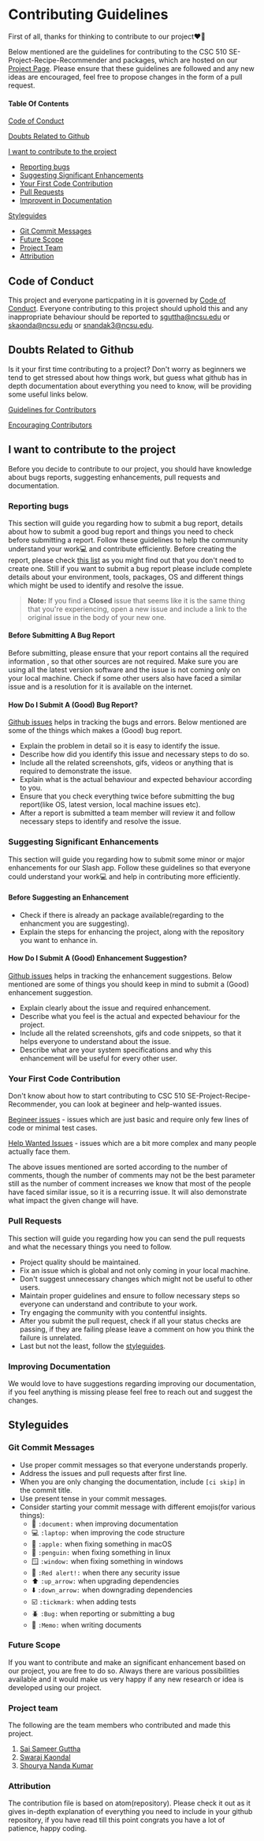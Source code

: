 # Contributing Guidelines

First of all, thanks for thinking to contribute to our project❤️🎉

Below mentioned are the guidelines for contributing to the CSC 510 SE-Project-Recipe-Recommender and packages, which are hosted on our [Project Page](https://github.com/SE-Fall-2024-Team-52/slash-backend).
Please ensure that these guidelines are followed and any new ideas are encouraged, feel free to propose changes in the form of a pull request.

#### Table Of Contents

[Code of Conduct](#code-of-conduct)

[Doubts Related to Github](#doubts-related-to-github)

 [I want to contribute to the project](#i-want-to-contribute-to-the-project)

* [Reporting bugs](#reporting-bugs)
* [Suggesting Significant Enhancements](#suggesting-significant-enhancements)
* [Your First Code Contribution](#your-first-code-contribution)
* [Pull Requests](#pull-requests)
* [Improvent in Documentation](#improving-documentation)
  
 [Styleguides](#styleguides)

* [Git Commit Messages](#git-commit-messages)
* [Future Scope](#future-scope)
* [Project Team](#project-team)
* [Attribution](#attribution)

## Code of Conduct

This project and everyone particpating in it is governed by [Code of Conduct](CODE-OF-CONDUCT.md).
Everyone contributing to this project should uphold this and any inappropriate behaviour should be reported to <sguttha@ncsu.edu> or <skaonda@ncsu.edu> or <snandak3@ncsu.edu>.

## Doubts Related to Github

Is it your first time contributing to a project? Don't worry as beginners we tend to get stressed about how things work, but guess what github has in
depth documentation about everything you need to know, will be providing some useful links below.

[Guidelines for Contributors](https://docs.github.com/en/communities/setting-up-your-project-for-healthy-contributions/setting-guidelines-for-repository-contributors)

[Encouraging Contributors](https://docs.github.com/en/communities/setting-up-your-project-for-healthy-contributions/encouraging-helpful-contributions-to-your-project-with-labels)

## I want to contribute to the project

Before you decide to contribute to our project, you should have knowledge about bugs reports, suggesting enhancements, pull requests and documentation.

### Reporting bugs

This section will guide you regarding how to submit a bug report, details about how to submit a good bug report and
things you need to check before submitting a report. Follow these guidelines to help the community understand your work💻 and contribute efficiently. Before
creating the report, please check [this list](#before-submitting-a-bug-report) as you might find out that you don't need to create one. Still if you want to submit
a bug report please include complete details about your environment, tools, packages, OS and different things which might be used to identify and resolve the issue.

> **Note:** If you find a **Closed** issue that seems like it is the same thing that you're experiencing, open a new issue and include a link to the original issue in the body of your new one.

#### Before Submitting A Bug Report

Before submitting, please ensure that your report contains all the required information , so that other sources are not required.
Make sure you are using all the latest version software and the issue is not coming only on your local machine. Check if some other users also have faced a similar
issue and is a resolution for it is available on the internet.

#### How Do I Submit A (Good) Bug Report?

[Github issues](https://docs.github.com/en/issues/tracking-your-work-with-issues/about-issues) helps in tracking the bugs and errors. Below mentioned are some
of the things which makes a (Good) bug report.

* Explain the problem in detail so it is easy to identify the issue.
* Describe how did you identify this issue and necessary steps to do so.
* Include all the related screenshots, gifs, videos or anything that is required to demonstrate the issue.
* Explain what is the actual behaviour and expected behaviour according to you.
* Ensure that you check everything twice before submitting the bug report(like OS, latest version, local machine issues etc).
* After a report is submitted a team member will review it and follow necessary steps to identify and resolve the issue.

### Suggesting Significant Enhancements

This section will guide you regarding how to submit some minor or major enhancements for our Slash app. Follow these guidelines so that
everyone could understand your work💻 and help in contributing more efficiently.

#### Before Suggesting an Enhancement

* Check if there is already an package available(regarding to the enhancment you are suggesting).
* Explain the steps for enhancing the project, along with the repository you want to enhance in.

#### How Do I Submit A (Good) Enhancement Suggestion?

[Github issues](https://docs.github.com/en/issues/tracking-your-work-with-issues/about-issues) helps in tracking the enhancement suggestions. Below mentioned are
some of things you should keep in mind to submit a (Good) enhancement suggestion.

* Explain clearly about the issue and required enhancement.
* Describe what you feel is the actual and expected behaviour for the project.
* Include all the related screenshots, gifs and code snippets, so that it helps everyone to understand about the issue.
* Describe what are your system specifications and why this enhancement will be useful for every other user.

### Your First Code Contribution

Don't know about how to start contributing to CSC 510 SE-Project-Recipe-Recommender, you can look at begineer and help-wanted issues.

[Begineer issues](https://github.com/search?utf8=✓&q=is%3Aopen+is%3Aissue+label%3Abeginner+label%3Ahelp-wanted+user%3Aatom+sort%3Acomments-desc) - issues which
are just basic and require only few lines of code or minimal test cases.

[Help Wanted Issues](https://github.com/search?q=is%3Aopen+is%3Aissue+label%3Ahelp-wanted+user%3Aatom+sort%3Acomments-desc+-label%3Abeginner) - issues which are
a bit more complex and many people actually face them.

The above issues mentioned are sorted according to the number of comments, though the number of comments may not be the best parameter still as the number of comment
increases we know that most of the people have faced similar issue, so it is a recurring issue.
It will also demonstrate what impact the given change will have.

### Pull Requests

This section will guide you regarding how you can send the pull requests and what the necessary things you need to follow.

* Project quality should be maintained.
* Fix an issue which is global and not only coming in your local machine.
* Don't suggest unnecessary changes which might not be useful to other users.
* Maintain proper guidelines and ensure to follow necessary steps so everyone can understand and contribute to your work.
* Try engaging the community with you contentful insights.
* After you submit the pull request, check if all your status checks are passing, if they are failing please leave a comment on how you think the failure is unrelated.
* Last but not the least, follow the [styleguides](#styleguides).

### Improving Documentation

We would love to have suggestions regarding improving our documentation, if you feel anything is missing please feel free to reach out and suggest
the changes.

## Styleguides

### Git Commit Messages

* Use proper commit messages so that everyone understands properly.
* Address the issues and pull requests after first line.
* When you are only changing the documentation, include `[ci skip]` in the commit title.
* Use present tense in your commit messages.
* Consider starting your commit message with different emojis(for various things):
  * 📄 `:document:` when improving documentation
  * 💻 `:laptop:` when improving the code structure
  * 🍎 `:apple:` when fixing something in macOS
  * 🐧 `:penguin:` when fixing something in linux
  * 🪟 `:window:` when fixing something in windows
  * 🚨 `:Red alert!:` when there any security issue
  * ⬆️ `:up_arrow:` when upgrading dependencies
  * ⬇️ `:down_arrow:` when downgrading dependencies
  * ☑️ `:tickmark:` when adding tests
  * 🪲 `:Bug:` when reporting or submitting a bug
  * 📝 `:Memo:` when writing documents

### Future Scope

If you want to contribute and make an significant enhancement based on our project, you are free to do so. Always there are various possibilities available and it would make us very happy if any new research or idea is developed using our project.

### Project team

The following are the team members who contributed and made this project.

1. [Sai Sameer Guttha](https://github.com/saisameer1998)
2. [Swaraj Kaondal](https://github.com/SwarajKaondal)
3. [Shourya Nanda Kumar](https://github.com/shouryank)

### Attribution

The contribution file is based on atom(repository). Please check it out as it gives in-depth explanation of everything you need to include in your github
repository, if you have read till this point congrats you have a lot of patience, happy coding.
